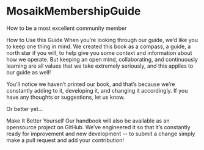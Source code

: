 # MosaikMembershipGuide
How to be a most excellent community member

How to Use this Guide
When you’re looking through our guide, we’d like you to keep one thing in mind. We created this book as a compass, a guide, a north star if you will, to help give you some context and information about how we operate. But keeping an open mind, collaborating, and continuously learning are all values that we take extremely seriously, and this applies to our guide as well!

You’ll notice we haven’t printed our book, and that’s because we’re constantly adding to it, developing it, and changing it accordingly. If you have any thoughts or suggestions, let us know. 

Or better yet…

Make It Better Yourself
Our handbook will also be available as an opensource project on GitHub. We’ve engineered it so that it’s constantly ready for improvement and new development -- to submit a change simply make a pull request and add your contribution!
